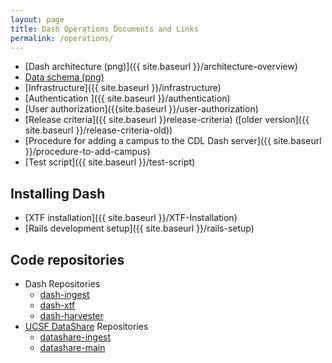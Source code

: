 ```yaml
---
layout: page
title: Dash Operations Documents and Links
permalink: /operations/
---
```


* [Dash architecture (png)]({{ site.baseurl }}/architecture-overview)
* [Data schema (png)](https://raw.githubusercontent.com/CDLUC3/dash/gh-pages/docs/dash_schema_v2.png)
* [Infrastructure]({{ site.baseurl }}/infrastructure)
* [Authentication ]({{ site.baseurl }}/authentication)
* [User authorization]({{site.baseurl }}/user-authorization)
* [Release criteria]({{ site.baseurl }}release-criteria) ([older version]({{ site.baseurl }}/release-criteria-old))
* [Procedure for adding a campus to the CDL Dash server]({{ site.baseurl }}/procedure-to-add-campus)
* [Test script]({{ site.baseurl }}/test-script)

## Installing Dash

* [XTF installation]({{ site.baseurl }}/XTF-Installation)
* [Rails development setup]({{ site.baseurl }}/rails-setup)

## Code repositories

* Dash Repositories
   * [dash-ingest](https://github.com/CDLUC3/dash-ingest">dash-ingest)
   * [dash-xtf](https://github.com/CDLUC3/dash-xtf">dash-xtf)
   * [dash-harvester](https://github.com/CDLUC3/dash-harvester)
* [UCSF DataShare](http://datashare.ucsf.edu) Repositories
   * [datashare-ingest](https://github.com/CDLUC3/datashare-ingest)
   * [datashare-main](https://github.com/CDLUC3/datashare)

